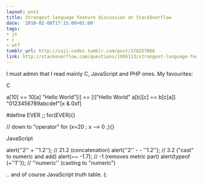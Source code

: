 ```yaml
---
layout: post
title: Strangest language feature discussion at StackOverflow
date: '2010-02-08T17:15:00+01:00'
tags:
- js
- c
- wtf
tumblr_url: http://saji-codes.tumblr.com/post/378257066
link: http://stackoverflow.com/questions/1995113/strangest-language-feature/2001861
---
```

I must admin that I read mainly C, JavaScript and PHP ones. My favourites:

C

a[10] == 10[a]
"Hello World"[i] == [i]"Hello World"
a[b][c] == b[c[a]]
"0123456789abcdef"[x & 0xf]

#define EVER ;;
for(EVER){}

// down to "operator"
for (x=20 ; x --> 0 ;){}

JavaScript

alert(''2'' + ''1.2'');     // 21.2 (concatenation)
alert(''2'' - - ''1.2'');   // 3.2 ("cast" to numeric and add)
alert(~~ -1.7);	        // -1 (removes metric part)
alert(typeof (+''1''));   // ''numeric'' (casting to "numeric")

.. and of course JavaScript truth table. {:
